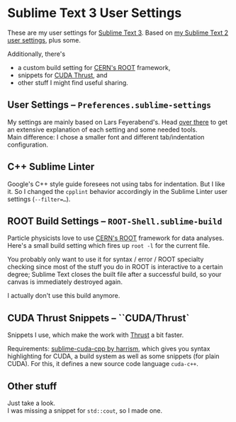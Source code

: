 # Sublime Text 3 User Settings
These are my user settings for [Sublime Text 3](http://www.sublimetext.com/). Based on [my Sublime Text 2 user settings](https://github.com/AndiH/st2-user-settings), plus some.

Additionally, there's

* a custom build setting for [CERN's ROOT](http://root.cern.ch/) framework,
* snippets for [CUDA Thrust](https://github.com/thrust/thrust), and
* other stuff I might find useful sharing.

## User Settings – ``Preferences.sublime-settings``
My settings are mainly based on Lars Feyerabend's. Head [over there](https://github.com/lars-feyerabend/st2-user-settings) to get an extensive explanation of each setting and some needed tools.  
Main difference: I chose a smaller font and different tab/indentation configuration.

## C++ Sublime Linter
Google's C++ style guide foresees not using tabs for indentation. But I like it. So I changed the `cpplint` behavior accordingly in the Sublime Linter user settings (`--filter=…`).

## ROOT Build Settings – ``ROOT-Shell.sublime-build``
Particle physicists love to use [CERN's ROOT](http://root.cern.ch/) framework for data analyses. Here's a small build setting which fires up `root -l` for the current file.

You probably only want to use it for syntax / error / ROOT specialty checking since most of the stuff you do in ROOT is interactive to a certain degree; Sublime Text closes the built file after a successful build, so your canvas is immediately destroyed again.

I actually don't use this build anymore.

## CUDA Thrust Snippets – ``CUDA/Thrust`
Snippets I use, which make the work with [Thrust](https://github.com/thrust/thrust) a bit faster.

Requirements: [sublime-cuda-cpp by harrism](https://github.com/harrism/sublimetext-cuda-cpp), which gives you syntax highlighting for CUDA, a build system as well as some snippets (for plain CUDA). For this, it defines a new source code language ``cuda-c++``.

## Other stuff
Just take a look.  
I was missing a snippet for ``std::cout``, so I made one.
